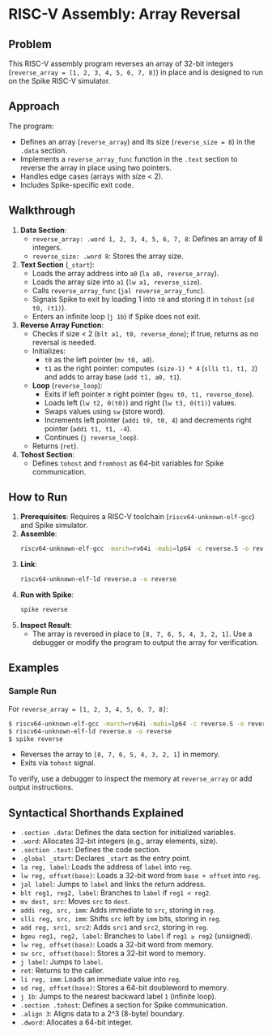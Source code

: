 # RISC-V Assembly: Array Reversal

## Problem
This RISC-V assembly program reverses an array of 32-bit integers (`reverse_array = [1, 2, 3, 4, 5, 6, 7, 8]`) in place and is designed to run on the Spike RISC-V simulator.

## Approach
The program:
- Defines an array (`reverse_array`) and its size (`reverse_size = 8`) in the `.data` section.
- Implements a `reverse_array_func` function in the `.text` section to reverse the array in place using two pointers.
- Handles edge cases (arrays with size < 2).
- Includes Spike-specific exit code.

## Walkthrough
1. **Data Section**:
   - `reverse_array: .word 1, 2, 3, 4, 5, 6, 7, 8`: Defines an array of 8 integers.
   - `reverse_size: .word 8`: Stores the array size.
2. **Text Section** (`_start`):
   - Loads the array address into `a0` (`la a0, reverse_array`).
   - Loads the array size into `a1` (`lw a1, reverse_size`).
   - Calls `reverse_array_func` (`jal reverse_array_func`).
   - Signals Spike to exit by loading 1 into `t0` and storing it in `tohost` (`sd t0, (t1)`).
   - Enters an infinite loop (`j 1b`) if Spike does not exit.
3. **Reverse Array Function**:
   - Checks if size < 2 (`blt a1, t0, reverse_done`); if true, returns as no reversal is needed.
   - Initializes:
     - `t0` as the left pointer (`mv t0, a0`).
     - `t1` as the right pointer: computes `(size-1) * 4` (`slli t1, t1, 2`) and adds to array base (`add t1, a0, t1`).
   - **Loop** (`reverse_loop`):
     - Exits if left pointer ≥ right pointer (`bgeu t0, t1, reverse_done`).
     - Loads left (`lw t2, 0(t0)`) and right (`lw t3, 0(t1)`) values.
     - Swaps values using `sw` (store word).
     - Increments left pointer (`addi t0, t0, 4`) and decrements right pointer (`addi t1, t1, -4`).
     - Continues (`j reverse_loop`).
   - Returns (`ret`).
4. **Tohost Section**:
   - Defines `tohost` and `fromhost` as 64-bit variables for Spike communication.

## How to Run
1. **Prerequisites**: Requires a RISC-V toolchain (`riscv64-unknown-elf-gcc`) and Spike simulator.
2. **Assemble**:
   ```bash
   riscv64-unknown-elf-gcc -march=rv64i -mabi=lp64 -c reverse.S -o reverse.o
   ```
3. **Link**:
   ```bash
   riscv64-unknown-elf-ld reverse.o -o reverse
   ```
4. **Run with Spike**:
   ```bash
   spike reverse
   ```
5. **Inspect Result**:
   - The array is reversed in place to `[8, 7, 6, 5, 4, 3, 2, 1]`. Use a debugger or modify the program to output the array for verification.

## Examples
### Sample Run
For `reverse_array = [1, 2, 3, 4, 5, 6, 7, 8]`:
```bash
$ riscv64-unknown-elf-gcc -march=rv64i -mabi=lp64 -c reverse.S -o reverse.o
$ riscv64-unknown-elf-ld reverse.o -o reverse
$ spike reverse
```
- Reverses the array to `[8, 7, 6, 5, 4, 3, 2, 1]` in memory.
- Exits via `tohost` signal.

To verify, use a debugger to inspect the memory at `reverse_array` or add output instructions.

## Syntactical Shorthands Explained
- `.section .data`: Defines the data section for initialized variables.
- `.word`: Allocates 32-bit integers (e.g., array elements, size).
- `.section .text`: Defines the code section.
- `.global _start`: Declares `_start` as the entry point.
- `la reg, label`: Loads the address of `label` into `reg`.
- `lw reg, offset(base)`: Loads a 32-bit word from `base + offset` into `reg`.
- `jal label`: Jumps to `label` and links the return address.
- `blt reg1, reg2, label`: Branches to `label` if `reg1 < reg2`.
- `mv dest, src`: Moves `src` to `dest`.
- `addi reg, src, imm`: Adds immediate to `src`, storing in `reg`.
- `slli reg, src, imm`: Shifts `src` left by `imm` bits, storing in `reg`.
- `add reg, src1, src2`: Adds `src1` and `src2`, storing in `reg`.
- `bgeu reg1, reg2, label`: Branches to `label` if `reg1 ≥ reg2` (unsigned).
- `lw reg, offset(base)`: Loads a 32-bit word from memory.
- `sw src, offset(base)`: Stores a 32-bit word to memory.
- `j label`: Jumps to `label`.
- `ret`: Returns to the caller.
- `li reg, imm`: Loads an immediate value into `reg`.
- `sd reg, offset(base)`: Stores a 64-bit doubleword to memory.
- `j 1b`: Jumps to the nearest backward label `1` (infinite loop).
- `.section .tohost`: Defines a section for Spike communication.
- `.align 3`: Aligns data to a 2^3 (8-byte) boundary.
- `.dword`: Allocates a 64-bit integer.